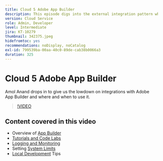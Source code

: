 ```yaml
---
title: Cloud 5 Adobe App Builder
description: This episode digs into the external integration pattern which uses Adobe App Builder
version: Cloud Service
role: Admin, Developer
level: Intermediate
jira: KT-10279
thumbnail: 342375.jpeg
hidefromtoc: yes
recommendations: noDisplay, noCatalog
exl-id: 799539ba-00aa-40c0-89de-cab38b0066a3
duration: 325
---
```

# Cloud 5 Adobe App Builder

Amol Anand drops in to give us the lowdown on integrations with Adobe App Builder and where and when to use it.

>[!VIDEO](https://video.tv.adobe.com/v/342375?quality=12&learn=on)

## Content covered in this video

+ Overview of [App Builder](https://developer.adobe.com/app-builder/docs/overview/)
+ [Tutorials and Code Labs](https://developer.adobe.com/app-builder/docs/resources/)
+ [Logging and Monitoring](https://adobedocs.github.io/adobeio-runtime/guides/logging_monitoring.html#retrieving-activations-for-blocking-successful-calls)
+ Setting [System Limits](https://adobedocs.github.io/adobeio-runtime/guides/system_settings.html)
+ [Local Development](https://developer.adobe.com/app-builder/docs/resources/debugging/) Tips
